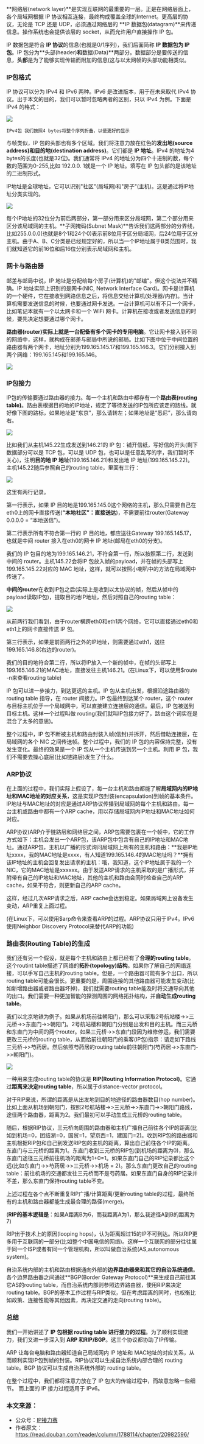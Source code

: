 **网络层(network layer)**是实现互联网的最重要的一层。正是在网络层面上，各个局域网根据 IP 协议相互连接，最终构成覆盖全球的Internet。更高层的协议，无论是 TCP 还是 UDP，必须通过网络层的 **IP 数据包(datagram)**来传递信息。操作系统也会提供该层的 socket，从而允许用户直接操作 IP 包。

IP 数据包是符合 **IP 协议**的信息(也就是0/1序列)，我们后面简称 **IP 数据包为 IP 包**。IP 包分为**头部(header)**和**数据(Data)**两部分。数据部分是要传送的信息，**头部**是为了能够实现传输而附加的信息(这与以太网帧的头部功能相类似。

### IP包格式

IP 协议可以分为 IPv4 和 IPv6 两种。IPv6 是改进版本，用于在未来取代 IPv4 协议。出于本文的目的，我们可以暂时忽略两者的区别，只以 IPv4 为例。下面是 IPv4 的格式：

![](http://mmbiz.qpic.cn/mmbiz_png/FWANMMXDrgKIddT9FFdJia4YJbqAWTzXY2ChhJG2Oianhn3wSfx14nln9VYSC5jdobiaYptFooMFDQMlsSic0ToNibg/640?wx_fmt=png&tp=webp&wxfrom=5&wx_lazy=1)

​						`IPv4包 我们按照4 bytes将整个序列折叠，以便更好的显示`

与帧类似，IP 包的头部也有多个区域。我们将注意力放在红色的**发出地(source address)**和**目的地(destination address)**。它们都是 **IP 地址**。IPv4 的地址为4 bytes的长度(也就是32位)。我们通常将 IPv4 的地址分为四个十进制的数，每个数的范围为0-255,比如 192.0.0. 1就是一个 IP 地址。填写在 IP 包头部的是该地址的二进制形式。

IP地址是全球地址，它可以识别"社区"(局域网)和"房子"(主机)。这是通过将IP地址分类实现的。

![](http://mmbiz.qpic.cn/mmbiz_png/FWANMMXDrgKIddT9FFdJia4YJbqAWTzXYQTFUMGianxCaSJxMrQXQ3nUhjJIdCmtv0uth1DhenXhPybRuCX1qMpw/640?wx_fmt=png&tp=webp&wxfrom=5&wx_lazy=1)

每个IP地址的32位分为前后两部分，第一部分用来区分局域网，第二个部分用来区分该局域网的主机。**子网掩码(Subnet Mask)**告诉我们这两部分的分界线，比如255.0.0.0(也就是8个1和24个0)表示前8位用于区分局域网，后24位用于区分主机。由于A、B、C分类是已经规定好的，所以当一个IP地址属于B类范围时，我们就知道它的前16位和后16位分别表示局域网和主机。

### 网卡与路由器

邮差与邮局中说，IP 地址是分配给每个房子(计算机)的"邮编"。但这个说法并不精确。IP 地址实际上识别的是网卡(NIC, Network Interface Card)。网卡是计算机的一个硬件，它在接收到网路信息之后，将信息交给计算机(处理器/内存)。当计算机需要发送信息的时候，也要通过网卡发送。一台计算机可以有不只一个网卡，比如笔记本就有一个以太网卡和一个 WiFi 网卡。计算机在接收或者发送信息的时候，要先决定想要通过哪个网卡。

**路由器(router)实际上就是一台配备有多个网卡的专用电脑**。它让网卡接入到不同的网络中，这样，就构成在邮差与邮局中所说的邮局。比如下图中位于中间位置的路由器有两个网卡，地址分别为199.165.145.17和199.165.146.3。它们分别接入到两个网络：199.165.145和199.165.146。

![](http://mmbiz.qpic.cn/mmbiz_png/FWANMMXDrgKIddT9FFdJia4YJbqAWTzXYPgpkdyXXoJfYQc2OTtP7J9CfZ5GsQ7xAkJdEJ5whsCKPnntlQeeVAQ/640?wx_fmt=png&tp=webp&wxfrom=5&wx_lazy=1)



### IP包接力

IP包的传输要通过路由器的接力。每一个主机和路由中都存有一个**路由表(routing table)**。路由表根据目的地的IP地址，规定了等待发送的IP包所应该走的路线。就好像下图的路标，如果地址是“东京”，那么请转左；如果地址是“悉尼”，那么请向右。

![](http://mmbiz.qpic.cn/mmbiz_jpg/FWANMMXDrgKIddT9FFdJia4YJbqAWTzXYHSMmWuwf3LhNEk9C4GBANulc3OUOxxBKicqQzNWLgxoQByE6NaIFUKw/640?wx_fmt=jpeg&tp=webp&wxfrom=5&wx_lazy=1)

比如我们从主机145.22生成发送到146.21的 IP 包：铺开信纸，写好信的开头(剩下数据部分可以是 TCP 包，可以是 UDP 包，也可以是任意乱写的字，我们暂时不关心)，注明**目的地 IP 地址**(199.165.146.21)和发出地 IP 地址(199.165.145.22)。主机145.22随后参照自己的routing table，里面有三行：

![](http://mmbiz.qpic.cn/mmbiz_png/FWANMMXDrgIsRGHSZltEvq0OXatuF9cERee0Gu7J3hH1ia3DQPmv1FzT4icuqLab4IInA7ibLsflEjwYwnUNwn7sQ/640?wx_fmt=png&tp=webp&wxfrom=5&wx_lazy=1)

这里有两行记录。

第一行表示，如果 IP 目的地是199.165.145.0这个网络的主机，那么只需要自己在eth0上的网卡直接传送(**“本地社区”：直接送达**)，不需要前往router(Gateway 0.0.0.0 = “本地送信”)。

第二行表示所有不符合第一行的 IP 目的地，都应送往Gateway 199.165.145.17，也就是中间 router 接入在eth0的网卡 IP 地址(邮局在eth0的分支)。

我们的 IP 包目的地为199.165.146.21，不符合第一行，所以按照第二行，发送到中间的 router。主机145.22会将IP 包放入帧的payload，并在帧的头部写上199.165.145.22对应的 MAC 地址，这样，就可以按照小喇叭中的方法在局域网中传送了。

**中间的router**在收到IP包之后(实际上是收到以太协议的帧，然后从帧中的payload读取IP包)，提取目的地IP地址，然后对照自己的routing table：

![](http://mmbiz.qpic.cn/mmbiz_png/FWANMMXDrgKIddT9FFdJia4YJbqAWTzXYdBRh2DOKeF1IEZVYsQibPsYmicNWrVA4ibwEKw1Aa8YsDupfzQ9QyO1Fw/640?wx_fmt=png&tp=webp&wxfrom=5&wx_lazy=1)

从前两行我们看到，由于router横跨eth0和eth1两个网络，它可以直接通过eth0和eth1上的网卡直接传送 IP 包。

第三行表示，如果是前面两行之外的IP地址，则需要通过eth1，送往199.165.146.8(右边的router)。

我们的目的地符合第二行，所以将IP放入一个新的帧中，在帧的头部写上199.165.146.21的MAC地址，直接发往主机146.21。(在Linux下，可以使用$route -n来查看routing table)

IP 包可以进一步接力，到达更远的主机。IP 包从主机出发，根据沿途路由器的 routing table 指导，在 router 间接力。IP 包最终到达某个 router，这个 router 与目标主机位于一个局域网中，可以直接建立连接层的通信。最后，IP 包被送到目标主机。这样一个过程叫做 routing(我们就叫IP包接力好了，路由这个词实在是混合了太多的意思)。

整个过程中，IP 包不断被主机和路由封装入帧(信封)并拆开，然后借助连接层，在局域网的各个 NIC 之间传送帧。整个过程中，我们的 IP 包的内容保持完整，没有发生变化。最终的效果是一个 IP 包从一个主机传送到另一个主机。利用 IP 包，我们不需要去操心底层(比如链路层)发生了什么。

### ARP协议

在上面的过程中，我们实际上假设了，每一台主机和路由都能了解**局域网内的IP地址和MAC地址的对应关系**，这是实现IP包封装(encapsulation)到帧的基本条件。IP地址与MAC地址的对应是通过ARP协议传播到局域网的每个主机和路由。每一台主机或路由中都有一个ARP cache，用以存储局域网内IP地址和MAC地址如何对应。

ARP协议(ARP介于链路层和网络层之间，ARP包需要包裹在一个帧中，它的工作方式如下：主机会发出一个ARP包，该ARP包中包含有自己的IP地址和MAC地址。通过ARP包，主机以广播的形式询问局域网上所有的主机和路由：**我是IP地址xxxx，我的MAC地址是xxxx，有人知道199.165.146.4的MAC地址吗？**拥有该IP地址的主机会回复发出请求的主机：哦，我知道，这个IP地址属于我的一个NIC，它的MAC地址是xxxxxx。由于发送ARP请求的主机采取的是广播形式，并附带有自己的IP地址和MAC地址，其他的主机和路由会同时检查自己的ARP cache，如果不符合，则更新自己的ARP cache。

这样，经过几次ARP请求之后，ARP cache会达到稳定。如果局域网上设备发生变动，ARP重复上面过程。

(在Linux下，可以使用$arp命令来查看ARP的过程。ARP协议只用于IPv4。IPv6使用Neighbor Discovery Protocol来替代ARP的功能)

### 路由表(Routing Table)的生成

我们还有另一个假设，就是每个主机和路由上都已经有了**合理的routing table**。这个routint table描述了网络的**拓扑(topology)结构**。如果你了解自己的网络连接，可以手写自己主机的routing table。但是，一个路由器可能有多个出口，所以routing table可能会很长。更重要的是，周围连接的其他路由器可能发生变动(比如新增路由器或者路由器坏掉)，我们就需要routing table能及时将交通导向其他的出口。我们需要一种更加智能的探测周围的网络拓扑结构，并**自动生成routing table**。

我们以北京地铁为例子。如果从机场前往朝阳门，那么可以采取2号航站楼->>三元桥->>东直门->>朝阳门。2号航站楼和朝阳门分别是出发和目的主机。而三元桥和东直门为中间的两个router。如果三元桥->>东直门段因为维修停运，我们需要更改三元桥的routing table，从而给前往朝阳门的乘客(IP包)指示：请走如下路线三元桥->>芍药居。然后依照芍药居的routing table前往朝阳门(芍药居->>东直门->>朝阳门)。

![](http://mmbiz.qpic.cn/mmbiz_png/FWANMMXDrgKDYCLp46yesqmNY56zltjFqAfh0UVLmM7zuzP7LuTzhLWLcq0n6ZsGXDkfnm31exy8b0ySglXialA/640?wx_fmt=png&tp=webp&wxfrom=5&wx_lazy=1)



一种用来生成routing table的协议是 **RIP(Routing Information Protocol)**。它通过**距离来决定routing table**，所以属于distance-vector protocol。

对于RIP来说，所谓的距离是从出发地到目的地途径的路由器数目(hop number)。比如上面从机场到朝阳门，按照2号航站楼->>三元桥->>东直门->>朝阳门路线，途径两个路由器，距离为2。我们最初可以手动生成三元桥的routing table。

随后，根据RIP协议，三元桥向周围的路由器和主机广播自己前往各个IP的距离(比如到机场=0，团结湖=0，国贸=1，望京西=1，建国门=2)。收到RIP包的路由器和主机根据RIP包和自己到发送RIP包的主机的距离，算出自己前往各个IP的距离。东直门与三元桥的距离为1。东直门收到三元桥的RIP包(到机场的距离为0)，那么东直门途径三元桥前往机场的距离为1+0=1。如果东直门自己的RIP记录都比这个远(比如东直门->>芍药居->>三元桥->>机场 = 2)。那么东直门更改自己的routing table：前往机场的交通都发往三元桥而不是芍药居。如果东直门自身的RIP记录并不差，那么东直门保持routing table不变。

上述过程在各个点不断重复RIP广播/计算距离/更新routing table的过程，最终所有的主机和路由器都能生成最合理的路径(merge)。

(**RIP的基本逻辑是**：如果A距离B为6，而我距离A为1，那么我途径A到B的距离为7)

RIP出于技术上的原因(looping hops)，认为距离超过15的IP不可到达。所以RIP更多用于互联网的一部分(比如整个中国电信的网络)。这样一个互联网的部分往往属于同一个ISP或者有同一个管理机构，所以叫做自治系统(AS,autonomous system)。

自治系统内部的主机和路由根据通向外部的**边界路由器来和其它的自治系统通信**。各个边界路由器之间通过**BGP(Border Gateway Protocol)**来生成自己前往其它AS的routing table，而自治系统内部则参照边界路由器，使用RIP来决定routing table。BGP的基本工作过程与RIP类似，但在考虑距离的同时，也权衡比如政策、连接性能等其他因素，再决定交通的走向(routing table)。

### 总结

我们一开始讲述了 **IP 包根据 routing table 进行接力的过程**。为了顺利实现接力，我们又进一步深入到 **ARP 和RIP/BGP**。这三个协议都协助了IP传输。

ARP 让每台电脑和路由器知道自己局域网内 IP  地址和 MAC地址的对应关系，从而顺利实现IP包到帧的封装。RIP协议可以生成自治系统内部合理的 routing table。BGP 协议可以生成自治系统外部的 routing table。

在整个过程中，我们都将注意力放在了 IP 包大的传输过程中，而故意忽略一些细节。 而上面的 IP 接力过程适用于 IPv6。



### 本文来源：

- 公众号：[IP接力赛](https://mp.weixin.qq.com/s?__biz=MzIwNTc4NTEwOQ==&mid=2247483787&idx=1&sn=c55dc4db56115623090e2d22bba4d61b&chksm=972ad0f1a05d59e727c0be3907b037b00e88e7180128603aac9ce9d158cdfbe9b906565c1b53&mpshare=1&scene=21&srcid=10070SeZxnUr5q4ikdezqzkZ#wechat_redirect)
- 作者原文：https://read.douban.com/reader/column/1788114/chapter/20982596/

